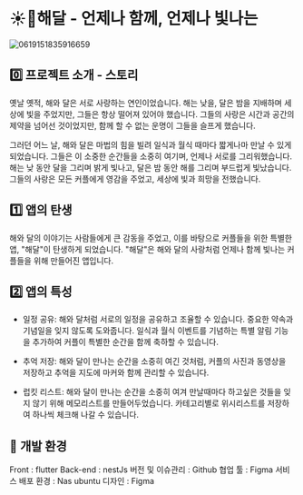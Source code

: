 # ☀️🌙해달 - 언제나 함께, 언제나 빛나는


![0619151835916659](https://github.com/eastZoo/haedal/assets/67012957/18e8a29d-89d6-431b-b335-91a0ee83a6c2)

## 0️⃣ 프로젝트 소개 - 스토리

옛날 옛적, 해와 달은 서로 사랑하는 연인이었습니다. 해는 낮을, 달은 밤을 지배하며 세상에 빛을 주었지만, 그들은 항상 떨어져 있어야 했습니다. 그들의 사랑은 시간과 공간의 제약을 넘어선 것이었지만, 함께 할 수 없는 운명이 그들을 슬프게 했습니다.

그러던 어느 날, 해와 달은 마법의 힘을 빌려 일식과 월식 때마다 짧게나마 만날 수 있게 되었습니다. 그들은 이 소중한 순간들을 소중히 여기며, 언제나 서로를 그리워했습니다. 해는 낮 동안 달을 그리며 밝게 빛나고, 달은 밤 동안 해를 그리며 부드럽게 빛났습니다. 그들의 사랑은 모든 커플에게 영감을 주었고, 세상에 빛과 희망을 전했습니다.

## 1️⃣ 앱의 탄생
해와 달의 이야기는 사람들에게 큰 감동을 주었고, 이를 바탕으로 커플들을 위한 특별한 앱, "해달"이 탄생하게 되었습니다. "해달"은 해와 달의 사랑처럼 언제나 함께 빛나는 커플들을 위해 만들어진 앱입니다.

## 2️⃣ 앱의 특성

- 일정 공유:
해와 달처럼 서로의 일정을 공유하고 조율할 수 있습니다. 중요한 약속과 기념일을 잊지 않도록 도와줍니다.
일식과 월식 이벤트를 기념하는 특별 알림 기능을 추가하여 커플이 특별한 순간을 함께 축하할 수 있습니다.

- 추억 저장:
해와 달이 만나는 순간을 소중히 여긴 것처럼, 커플의 사진과 동영상을 저장하고 추억을 지도에 마커와 함께 관리할 수 있습니다.

- 럽킷 리스트:
해와 달이 만나는 순간을 소중히 여겨 만날때마다 하고싶은 것들을 잊지 않기 위해 메모리스트를 만들어두었습니다.
카테고리별로 위시리스트를 저장하여 하나씩 체크해 나갈 수 있습니다.



## 📲 개발 환경

Front : flutter
Back-end : nestJs
버전 및 이슈관리 : Github
협업 툴 : Figma
서비스 배포 환경 : Nas ubuntu
디자인 : Figma
